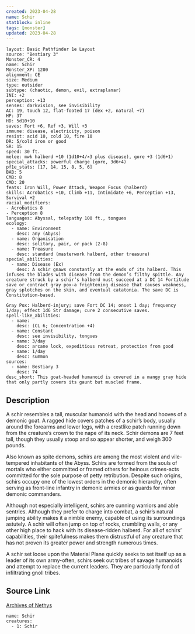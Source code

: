 ```yaml
---
created: 2023-04-28
name: Schir
statblock: inline
tags: [monster]
updated: 2023-04-28
---
```

```statblock
layout: Basic Pathfinder 1e Layout
source: "Bestiary 3"
Monster_CR: 4
name: Schir
Monster_XP: 1200
alignment: CE
size: Medium
type: outsider
subtype: (chaotic, demon, evil, extraplanar)
INI: +2
perception: +13
senses: darkvision, see invisibility
AC: 19, touch 12, flat-footed 17 (dex +2, natural +7)
HP: 37
HD: 5d10+10
saves: Fort +6, Ref +3, Will +3
immune: disease, electricity, poison
resist: acid 10, cold 10, fire 10
DR: 5/cold iron or good
SR: 15
speed: 30 ft.
melee: mwk halberd +10 (1d10+4/×3 plus disease), gore +3 (1d6+1)
special_attacks: powerful charge (gore, 3d6+4)
pf1e_stats: [17, 14, 15, 8, 5, 6]
BAB: 5
CMB: 8
CMD: 20
feats: Iron Will, Power Attack, Weapon Focus (halberd)
skills: Acrobatics +10, Climb +11, Intimidate +6, Perception +13, Survival +2
racial_modifiers:
- Acrobatics 8
- Perception 8
languages: Abyssal, telepathy 100 ft., tongues
ecology:
  - name: Environment
    desc: any (Abyss)
  - name: Organisation
    desc: solitary, pair, or pack (2-8)
  - name: Treasure
    desc: standard (masterwork halberd, other treasure)
special_abilities:
  - name: Disease (Ex)
    desc: A schir gnaws constantly at the ends of its halberd. This infuses the blades with disease from the demon’s filthy spittle. Any creature struck by a schir’s halberd must succeed at a DC 14 Fortitude save or contract gray pox-a frightening disease that causes weakness, gray splotches on the skin, and eventual catatonia. The save DC is Constitution-based.

Gray Pox: Halberd-injury; save Fort DC 14; onset 1 day; frequency 1/day; effect 1d6 Str damage; cure 2 consecutive saves.
spell-like_abilities:
  - name:
    desc: (CL 6; Concentration +4)
  - name: Constant
    desc: see invisibility, tongues
  - name: 3/day
    desc: arcane lock, expeditious retreat, protection from good
  - name: 1/day
    desc: summon
sources:
  - name: Bestiary 3
    desc: 74
desc_short: This goat-headed humanoid is covered in a mangy gray hide that only partly covers its gaunt but muscled frame.
```
## Description
A schir resembles a tall, muscular humanoid with the head and hooves of a demonic goat. A ragged hide covers patches of a schir’s body, usually around the forearms and lower legs, with a crestlike patch running down from the creature’s crown to the nape of its neck. Schir demons are 7 feet tall, though they usually stoop and so appear shorter, and weigh 300 pounds.

Also known as spite demons, schirs are among the most violent and vile-tempered inhabitants of the Abyss. Schirs are formed from the souls of mortals who either committed or framed others for heinous crimes-acts committed for the sole purpose of petty retribution. Despite such origins, schirs occupy one of the lowest orders in the demonic hierarchy, often serving as front-line infantry in demonic armies or as guards for minor demonic commanders.

Although not especially intelligent, schirs are cunning warriors and able sentries. Although they prefer to charge into combat, a schir’s natural jumping ability makes it a nimble enemy, capable of using its surroundings astutely. A schir will often jump on top of rocks, crumbling walls, or any other high place to hack with its disease-ridden halberd. For all of schirs’ capabilities, their spitefulness makes them distrustful of any creature that has not proven its greater power and strength numerous times.

A schir set loose upon the Material Plane quickly seeks to set itself up as a leader of its own army-often, schirs seek out tribes of savage humanoids and attempt to replace the current leaders. They are particularly fond of infiltrating gnoll tribes.
## Source Link
[Archives of Nethys](https://aonprd.com/MonsterDisplay.aspx?ItemName=Schir)
```encounter-table
name: Schir
creatures:
  - 1: Schir
```
